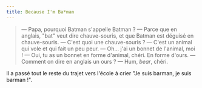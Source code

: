 ```yaml
---
title: Because I'm Ba*man
---
```


> — Papa, pourquoi Batman s'appelle Batman ?
> — Parce que en anglais, "bat" veut dire chauve-souris, et que Batman est déguisé en chauve-souris.
> — C'est quoi une chauve-souris ?
> — C'est un animal qui vole et qui fait un peu peur.
> — Oh… j'ai un bonnet de l'animal, moi !
> — Oui, tu as un bonnet en forme d'animal, chéri. En forme d'ours.
> — Comment on dire en anglais un ours ?
> — Hum, <em lang="en">bear</em>, chéri.

Il a passé tout le reste du trajet vers l'école à crier "Je suis barman, je suis barman !".
